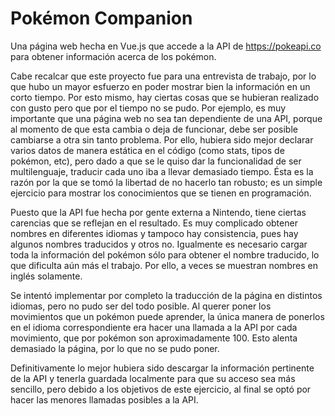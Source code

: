 # Pokémon Companion

Una página web hecha en Vue.js que accede a la API de https://pokeapi.co para obtener información acerca de los pokémon.

Cabe recalcar que este proyecto fue para una entrevista de trabajo, por lo que hubo un mayor esfuerzo en poder mostrar bien la información en un corto tiempo. Por esto mismo, hay ciertas cosas que se hubieran realizado con gusto pero que por el tiempo no se pudo. Por ejemplo, es muy importante que una página web no sea tan dependiente de una API, porque al momento de que esta cambia o deja de funcionar, debe ser posible cambiarse a otra sin tanto problema. Por ello, hubiera sido mejor declarar varios datos de manera estática en el código (como stats, tipos de pokémon, etc), pero dado a que se le quiso dar la funcionalidad de ser multilenguaje, traducir cada uno iba a llevar demasiado tiempo. Ésta es la razón por la que se tomó la libertad de no hacerlo tan robusto; es un simple ejercicio para mostrar los conocimientos que se tienen en programación.

Puesto que la API fue hecha por gente externa a Nintendo, tiene ciertas carencias que se reflejan en el resultado. Es muy complicado obtener nombres en diferentes idiomas y tampoco hay consistencia, pues hay algunos nombres traducidos y otros no. Igualmente es necesario cargar toda la información del pokémon sólo para obtener el nombre traducido, lo que dificulta aún más el trabajo. Por ello, a veces se muestran nombres en inglés solamente.

Se intentó implementar por completo la traducción de la página en distintos idiomas, pero no pudo ser del todo posible. Al querer poner los movimientos que un pokémon puede aprender, la única manera de ponerlos en el idioma correspondiente era hacer una llamada a la API por cada movimiento, que por pokémon son aproximadamente 100. Esto alenta demasiado la página, por lo que no se pudo poner.

Definitivamente lo mejor hubiera sido descargar la información pertinente de la API y tenerla guardada localmente para que su acceso sea más sencillo, pero debido a los objetivos de este ejercicio, al final se optó por hacer las menores llamadas posibles a la API.